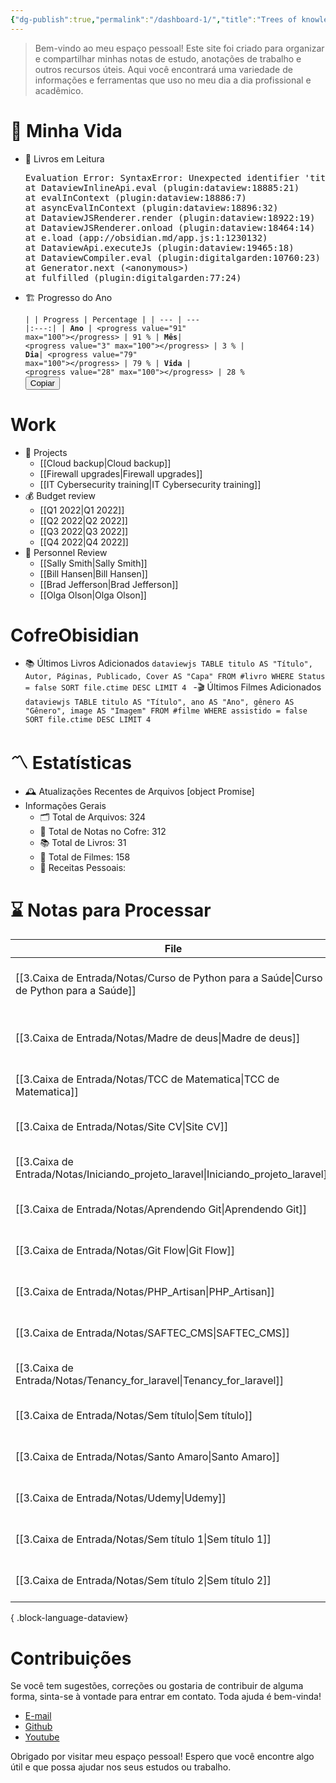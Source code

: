 ```yaml
---
{"dg-publish":true,"permalink":"/dashboard-1/","title":"Trees of knowledge","tags":["gardenEntry"],"noteIcon":""}
---
```



> Bem-vindo ao meu espaço pessoal! Este site foi criado para organizar e compartilhar minhas notas de estudo, anotações de trabalho e outros recursos úteis. Aqui você encontrará uma variedade de informações e ferramentas que uso no meu dia a dia profissional e acadêmico.

# 🌱 Minha Vida

-   📖 Livros em Leitura
    <pre class="dataview dataview-error">Evaluation Error: SyntaxError: Unexpected identifier 'titulo'
    at DataviewInlineApi.eval (plugin:dataview:18885:21)
    at evalInContext (plugin:dataview:18886:7)
    at asyncEvalInContext (plugin:dataview:18896:32)
    at DataviewJSRenderer.render (plugin:dataview:18922:19)
    at DataviewJSRenderer.onload (plugin:dataview:18464:14)
    at e.load (app://obsidian.md/app.js:1:1230132)
    at DataviewApi.executeJs (plugin:dataview:19465:18)
    at DataviewCompiler.eval (plugin:digitalgarden:10760:23)
    at Generator.next (&lt;anonymous&gt;)
    at fulfilled (plugin:digitalgarden:77:24)</pre>
-   🏗️ Progresso do Ano

    <span><span><pre><code>|  | Progress  | Percentage |
| --- | --- |:---:|
| **Ano** | &lt;progress value="91" max="100"&gt;&lt;/progress&gt; | 91 %
| **Mês**| &lt;progress value="3" max="100"&gt;&lt;/progress&gt; | 3 %
| **Dia**| &lt;progress value="79" max="100"&gt;&lt;/progress&gt; | 79 %
| **Vida** | &lt;progress value="28" max="100"&gt;&lt;/progress&gt; | 28 %
</code><button class="copy-code-button">Copiar</button></pre></span></span>

# Work

-   💼 Projects
    -   [[Cloud backup\|Cloud backup]]
    -   [[Firewall upgrades\|Firewall upgrades]]
    -   [[IT Cybersecurity training\|IT Cybersecurity training]]
-   💰 Budget review
    -   [[Q1 2022\|Q1 2022]]
    -   [[Q2 2022\|Q2 2022]]
    -   [[Q3 2022\|Q3 2022]]
    -   [[Q4 2022\|Q4 2022]]
-   👥 Personnel Review
    -   [[Sally Smith\|Sally Smith]]
    -   [[Bill Hansen\|Bill Hansen]]
    -   [[Brad Jefferson\|Brad Jefferson]]
    -   [[Olga Olson\|Olga Olson]]

# CofreObisidian

-   📚 Últimos Livros Adicionados
    `dataviewjs
    TABLE titulo AS "Título", Autor, Páginas, Publicado, Cover AS "Capa"
    FROM #livro
    WHERE Status = false
    SORT file.ctime DESC
    LIMIT 4
    `
    -🎬 Últimos Filmes Adicionados
    `dataviewjs
    TABLE titulo AS "Título", ano AS "Ano", gênero AS "Gênero", image AS "Imagem"
    FROM #filme
    WHERE assistido = false
    SORT file.ctime DESC
    LIMIT 4
    `

# 〽️ Estatísticas

-   🕰️ Atualizações Recentes de Arquivos
    [object Promise]
-   Informações Gerais
    -   🗂️ Total de Arquivos: 324
    -   📝 Total de Notas no Cofre: 312
    -   📚 Total de Livros: 31
    -   🍿 Total de Filmes: 158
    -   🍲 Receitas Pessoais: 

# ⌛ Notas para Processar
| File                                                                                       | Criado em                     |
| ------------------------------------------------------------------------------------------ | ----------------------------- |
| [[3.Caixa de Entrada/Notas/Curso de Python para a Saúde\|Curso de Python para a Saúde]] | 10:16 PM - September 14, 2024 |
| [[3.Caixa de Entrada/Notas/Madre de deus\|Madre de deus]]                               | 10:16 PM - September 14, 2024 |
| [[3.Caixa de Entrada/Notas/TCC de Matematica\|TCC de Matematica]]                       | 3:46 PM - September 18, 2024  |
| [[3.Caixa de Entrada/Notas/Site CV\|Site CV]]                                           | 3:09 PM - September 24, 2024  |
| [[3.Caixa de Entrada/Notas/Iniciando_projeto_laravel\|Iniciando_projeto_laravel]]       | 7:04 PM - September 24, 2024  |
| [[3.Caixa de Entrada/Notas/Aprendendo Git\|Aprendendo Git]]                             | 3:26 PM - September 28, 2024  |
| [[3.Caixa de Entrada/Notas/Git Flow\|Git Flow]]                                         | 5:03 PM - September 28, 2024  |
| [[3.Caixa de Entrada/Notas/PHP_Artisan\|PHP_Artisan]]                                   | 6:30 PM - September 30, 2024  |
| [[3.Caixa de Entrada/Notas/SAFTEC_CMS\|SAFTEC_CMS]]                                     | 9:52 AM - October 08, 2024    |
| [[3.Caixa de Entrada/Notas/Tenancy_for_laravel\|Tenancy_for_laravel]]                   | 10:50 AM - October 10, 2024   |
| [[3.Caixa de Entrada/Notas/Sem título\|Sem título]]                                     | 12:12 PM - October 15, 2024   |
| [[3.Caixa de Entrada/Notas/Santo Amaro\|Santo Amaro]]                                   | 4:11 PM - October 15, 2024    |
| [[3.Caixa de Entrada/Notas/Udemy\|Udemy]]                                               | 11:47 AM - October 25, 2024   |
| [[3.Caixa de Entrada/Notas/Sem título 1\|Sem título 1]]                                 | 2:42 PM - October 29, 2024    |
| [[3.Caixa de Entrada/Notas/Sem título 2\|Sem título 2]]                                 | 8:47 AM - November 01, 2024   |

{ .block-language-dataview}
# Contribuições
Se você tem sugestões, correções ou gostaria de contribuir de alguma forma, sinta-se à vontade para entrar em contato. Toda ajuda é bem-vinda!

-   [E-mail](mailto:samuraiflamesf@gmail.com)
-   [Github](https://github.com/Samuraiflamesf/CofreObisidian)
-   [Youtube](https://youtube.com/user/SamuraiFlameSF)

Obrigado por visitar meu espaço pessoal! Espero que você encontre algo útil e que possa ajudar nos seus estudos ou trabalho.
